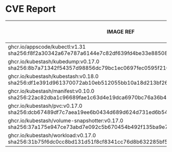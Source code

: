 # CVE Report
|                                                        IMAGE REF                                                        |      OS       | CRITICAL<BR>(OS, OTHER) | HIGH<BR>(OS, OTHER) | MEDIUM<BR>(OS, OTHER) | LOW<BR>(OS, OTHER) | UNKNOWN<BR>(OS, OTHER) |
|-------------------------------------------------------------------------------------------------------------------------|---------------|-------------------------|---------------------|-----------------------|--------------------|------------------------|
| ghcr.io/appscode/kubectl:v1.31<br>sha256:f8f2a30342a67e787a6144e7c82df639fd4be33e88508619913c2e81f01883bb               |               | 0, 0                    | 0, 0                | 0, 2                  | 0, 0               | 0, 0                   |
| ghcr.io/kubestash/kubedump:v0.17.0<br>sha256:8b7a71342f54357d98856dc79bc1ec0697fec0595f210065ef322ef602aa94f0           |               | 0, 1                    | 0, 2                | 0, 6                  | 0, 0               | 0, 0                   |
| ghcr.io/kubestash/kubestash:v0.18.0<br>sha256:df1e391d961370072ab10eb512055bb10a18d213bf26f2029eaf410b891dcd33          | alpine 3.21.3 | 0, 1                    | 0, 2                | 0, 6                  | 0, 0               | 0, 0                   |
| ghcr.io/kubestash/manifest:v0.10.0<br>sha256:22ac82dba1c96689fae1c63d4e19dca6970bc76a36b40d71f6575ee95ed390e6           |               | 0, 1                    | 0, 2                | 0, 6                  | 0, 0               | 0, 0                   |
| ghcr.io/kubestash/pvc:v0.17.0<br>sha256:dcb67489df7c7aea19ee6b0434d689d624d731ed6b543b53116f75a98a59f1fd                |               | 0, 1                    | 0, 2                | 0, 6                  | 0, 0               | 0, 0                   |
| ghcr.io/kubestash/volume-snapshotter:v0.17.0<br>sha256:37a175e947ce73abd7e092c5b670454b492f135ba9e7924a28a81b4783267639 |               | 0, 0                    | 0, 0                | 0, 0                  | 0, 0               | 0, 0                   |
| ghcr.io/kubestash/workload:v0.17.0<br>sha256:31b75f6dc0cc8bd131d51f8cf8341cc76d8b632285bf5a6ea102d4f28826994d           |               | 0, 1                    | 0, 2                | 0, 6                  | 0, 0               | 0, 0                   |

